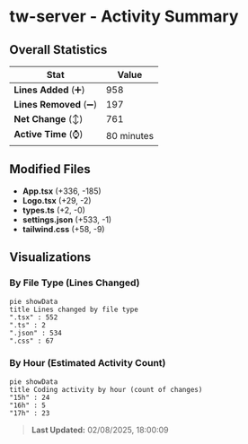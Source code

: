 # tw-server - Activity Summary 

## Overall Statistics

| Stat                   | Value                                                             |
| ---------------------- | ----------------------------------------------------------------- |
| **Lines Added** (➕)   | 958                                          |
| **Lines Removed** (➖) | 197                                        |
| **Net Change** (↕)    | 761                |
| **Active Time** (⌚)   | 80 minutes |


## Modified Files
- **App.tsx** (+336, -185)
- **Logo.tsx** (+29, -2)
- **types.ts** (+2, -0)
- **settings.json** (+533, -1)
- **tailwind.css** (+58, -9)

## Visualizations

### By File Type (Lines Changed)

```mermaid
pie showData
title Lines changed by file type
".tsx" : 552
".ts" : 2
".json" : 534
".css" : 67
```

### By Hour (Estimated Activity Count)

```mermaid
pie showData
title Coding activity by hour (count of changes)
"15h" : 24
"16h" : 5
"17h" : 23
```


> **Last Updated:** 02/08/2025, 18:00:09